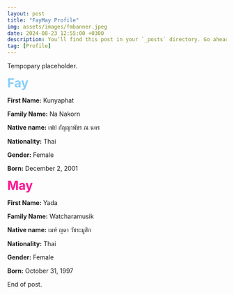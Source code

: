 ```yaml
---
layout: post
title: "FayMay Profile"
img: assets/images/fmbanner.jpeg 
date: 2024-08-23 12:55:00 +0300
description: You’ll find this post in your `_posts` directory. Go ahead and edit it and re-build the site to see your changes. # Add post description (optional)
tag: [Profile]
---
```


Tempopary placeholder.

**<span style="color: #87CEFA; font-size: 28px;">Fay</span>**

**First Name:** Kunyaphat

**Family Name:** Na Nakorn

**Native name:** เฟย์ กัญญาพัชร ณ นคร

**Nationality:** Thai

**Gender:** Female

**Born:** December 2, 2001



**<span style="color: #FF1493; font-size: 28px;">May</span>**

**First Name:** Yada

**Family Name:** Watcharamusik

**Native name:** เมษ์ ญดา วัชระมูสิก

**Nationality:** Thai

**Gender:** Female

**Born:** October 31, 1997

End of post.
